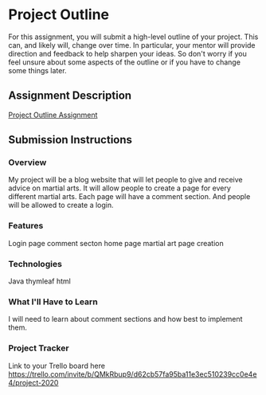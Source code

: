 # Project Outline
For this assignment, you will submit a high-level outline of your project. This can, and likely will, change over time. In particular, your mentor will provide direction and feedback to help sharpen your ideas. So don't worry if you feel unsure about some aspects of the outline or if you have to change some things later.

## Assignment Description
[Project Outline Assignment](https://education.launchcode.org/liftoff/modules/assignments/project-outline)

## Submission Instructions

### Overview
My project will be a blog website that will let people to give and receive advice on martial arts.
It will allow people to create a page for every different martial arts.
Each page will have a comment section. 
And people will be allowed to create a login.
### Features
Login page
comment secton
home page
martial art page creation
### Technologies
Java 
thymleaf
html
### What I'll Have to Learn
I will need to learn about comment sections and how best to implement them.
### Project Tracker
Link to your Trello board here
https://trello.com/invite/b/QMkRbup9/d62cb57fa95ba11e3ec510239cc0e4e4/project-2020

